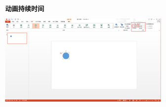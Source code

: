 ## 动画持续时间

![image-20201203232341782](https://raw.githubusercontent.com/huxiaoning/img/master/20201203232343.png)